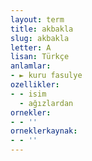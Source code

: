 ```yaml
---
layout: term
title: akbakla
slug: akbakla
letter: A
lisan: Türkçe
anlamlar:
- ► kuru fasulye
ozellikler:
- - isim
  - ağızlardan
ornekler:
- - ''
orneklerkaynak:
- - ''
---
```

